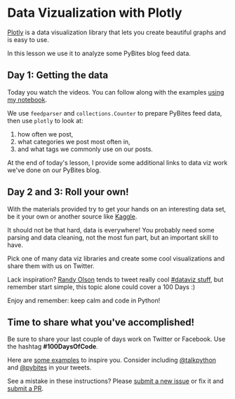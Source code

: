 # Data Vizualization with Plotly

[Plotly](https://plot.ly/python/) is a data visualization library that lets you create beautiful graphs and is easy to use. 

In this lesson we use it to analyze some PyBites blog feed data.

## Day 1: Getting the data

Today you watch the videos. You can follow along with the examples [using my notebook](https://github.com/talkpython/100daysofcode-with-python-course/blob/master/days/82-84-dataviz-plotly/data-viz.ipynb).

We use `feedparser` and `collections.Counter` to prepare PyBites feed data, then use `plotly` to look at:

1. how often we post,
2. what categories we post most often in,
3. and what tags we commonly use on our posts.

At the end of today's lesson, I provide some additional links to data viz work we've done on our PyBites blog.

## Day 2 and 3: Roll your own!

With the materials provided try to get your hands on an interesting data set, be it your own or another source like [Kaggle](https://www.kaggle.com). 

It should not be that hard, data is everywhere! You probably need some parsing and data cleaning, not the most fun part, but an important skill to have. 

Pick one of many data viz libraries and create some cool visualizations and share them with us on Twitter.

Lack inspiration? [Randy Olson](https://twitter.com/randal_olson) tends to tweet really cool [#dataviz stuff](https://twitter.com/hashtag/dataviz?src=hash), but remember start simple, this topic alone could cover a 100 Days :)

Enjoy and remember: keep calm and code in Python!

## Time to share what you've accomplished!

Be sure to share your last couple of days work on Twitter or Facebook. Use the hashtag **#100DaysOfCode**.

Here are [some examples](https://twitter.com/search?q=%23100DaysOfCode) to inspire you. Consider including [@talkpython](https://twitter.com/talkpython) and [@pybites](https://twitter.com/pybites) in your tweets.

See a mistake in these instructions? Please [submit a new issue](https://github.com/talkpython/100daysofcode-with-python-course/issues) or fix it and [submit a PR](https://github.com/talkpython/100daysofcode-with-python-course/pulls).

